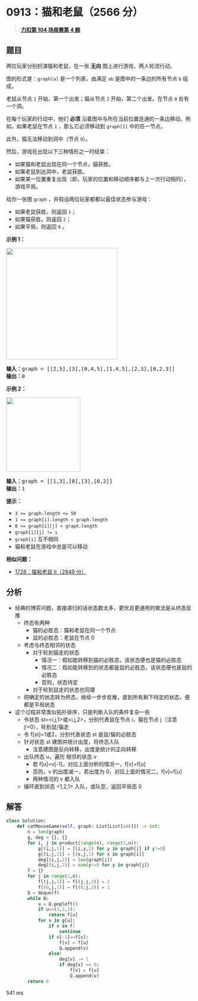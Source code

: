 # 0913：猫和老鼠（2566 分）


> <u>**[力扣第 104 场周赛第 4 题](https://leetcode.cn/problems/cat-and-mouse/)**</u>

## 题目

<p>两位玩家分别扮演猫和老鼠，在一张 <strong>无向</strong> 图上进行游戏，两人轮流行动。</p>

<p>图的形式是：<code>graph[a]</code> 是一个列表，由满足 <code>ab</code> 是图中的一条边的所有节点 <code>b</code> 组成。</p>

<p>老鼠从节点 <code>1</code> 开始，第一个出发；猫从节点 <code>2</code> 开始，第二个出发。在节点 <code>0</code> 处有一个洞。</p>

<p>在每个玩家的行动中，他们 <strong>必须</strong> 沿着图中与所在当前位置连通的一条边移动。例如，如果老鼠在节点 <code>1</code> ，那么它必须移动到 <code>graph[1]</code> 中的任一节点。</p>

<p>此外，猫无法移动到洞中（节点 <code>0</code>）。</p>

<p>然后，游戏在出现以下三种情形之一时结束：</p>

<ul>
<li>如果猫和老鼠出现在同一个节点，猫获胜。</li>
<li>如果老鼠到达洞中，老鼠获胜。</li>
<li>如果某一位置重复出现（即，玩家的位置和移动顺序都与上一次行动相同），游戏平局。</li>
</ul>

<p>给你一张图 <code>graph</code> ，并假设两位玩家都都以最佳状态参与游戏：</p>

<ul>
<li>如果老鼠获胜，则返回 <code>1</code>；</li>
<li>如果猫获胜，则返回 <code>2</code>；</li>
<li>如果平局，则返回 <code>0</code> 。</li>
</ul>


<p><strong class="example">示例 1：</strong></p>
<img alt="" src="https://assets.leetcode.com/uploads/2020/11/17/cat1.jpg" style="width: 300px; height: 300px;" />
<pre>
<strong>输入：</strong>graph = [[2,5],[3],[0,4,5],[1,4,5],[2,3],[0,2,3]]
<strong>输出：</strong>0
</pre>

<p><strong class="example">示例 2：</strong></p>
<img alt="" src="https://assets.leetcode.com/uploads/2020/11/17/cat2.jpg" style="width: 200px; height: 200px;" />
<pre>
<strong>输入：</strong>graph = [[1,3],[0],[3],[0,2]]
<strong>输出：</strong>1
</pre>



<p><strong>提示：</strong></p>

<ul>
<li><code>3 &lt;= graph.length &lt;= 50</code></li>
<li><code>1 &lt;= graph[i].length &lt; graph.length</code></li>
<li><code>0 &lt;= graph[i][j] &lt; graph.length</code></li>
<li><code>graph[i][j] != i</code></li>
<li><code>graph[i]</code> 互不相同</li>
<li>猫和老鼠在游戏中总是可以移动</li>
</ul>


**相似问题：**
- [1728：猫和老鼠 II（2849 分）](/leetcode/1728)


## 分析

- 经典的博弈问题，直接递归的话状态数太多，更优且更通用的做法是从终态反推
	- 终态有两种
		- 猫的必胜态：猫和老鼠在同一个节点
		- 鼠的必胜态：老鼠在节点 0
	- 考虑与终态相邻的状态
		- 对于轮到猫走的状态
			- 情况一：假如能转移到猫的必胜态，该状态便也是猫的必胜态
			- 情况二：假如能转移到的状态都是鼠的必胜态，该状态便也是鼠的必胜态
			- 否则，状态待定
		- 对于轮到鼠走的状态也同理
	- 把确定的状态转为终态，继续一步步反推，直到所有剩下待定的状态，便都是平局状态
- 这个过程非常类似拓扑排序，只是判断入队的条件复杂一些
	- 令状态 st=<i,j,1>或<i,j,2>，分别代表鼠在节点 i，猫在节点 j（注意 j!=0），轮到鼠/猫走
	- 令 f[st]=1或2，分别代表状态 st 是鼠/猫的必胜态
	- 针对状态 st 建图并统计出度，将终态入队
		- 注意建图是反向转移，出度是统计的正向转移
	- 出队终态 u，遍历 相邻的状态 v
		- 若 f[u]=v[-1]，对应上面分析的情况一，f[v]=f[u]
		- 否则，v 的出度减一，若出度为 0，对应上面的情况二，f[v]=f[u]
		- 两种情况的 v 都入队
	- 循环直到状态 <1,2,1> 入队，或队空，返回平局态 0
## 解答


```python
class Solution:
    def catMouseGame(self, graph: List[List[int]]) -> int:
        n = len(graph)
        g, deg = {}, {}
        for i, j in product(range(n), range(1,n)):
            g[(i,j,1)] = [(i,y,2) for y in graph[j] if y!=0]
            g[(i,j,2)] = [(x,j,1) for x in graph[i]]
            deg[(i,j,1)] = len(graph[i])
            deg[(i,j,2)] = sum(y!=0 for y in graph[j])
        f = {}
        for j in range(1,n):
            f[(j,j,1)] = f[(j,j,2)] = 2
            f[(0,j,1)] = f[(0,j,2)] = 1
        Q = deque(f)
        while Q:
            u = Q.popleft()
            if u==(1,2,1):
                return f[u]
            for v in g[u]:
                if v in f:
                    continue
                if v[-1]==f[u]:
                    f[v] = f[u]
                    Q.append(v)
                else:
                    deg[v] -= 1
                    if deg[v] == 0:
                        f[v] = f[u]
                        Q.append(v)
        return 0
```
541 ms
